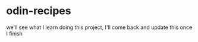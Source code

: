 # odin-recipes

we'll see what I learn doing this project, I'll come back and update this once I finish
